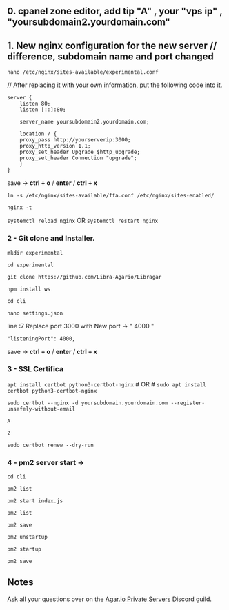 ## 0. cpanel zone editor, add tip "A" , your "vps ip" , "yoursubdomain2.yourdomain.com"
## 1. New nginx configuration for the new server // difference, subdomain name and port changed

`nano /etc/nginx/sites-available/experimental.conf` 

// After replacing it with your own information, put the following code into it.

	server {
		listen 80;
		listen [::]:80;

		server_name yoursubdomain2.yourdomain.com;

		location / {
		proxy_pass http://yourserverip:3000;
		proxy_http_version 1.1;
		proxy_set_header Upgrade $http_upgrade;
		proxy_set_header Connection "upgrade";
		}
	}


save -> <b>ctrl + o</b> / <b>enter</b> /<b> ctrl + x</b>

`ln -s /etc/nginx/sites-available/ffa.conf /etc/nginx/sites-enabled/`

`nginx -t`

`systemctl reload nginx` OR `systemctl restart nginx` 


### 2 - Git clone and Installer.

`mkdir experimental`

`cd experimental`

`git clone https://github.com/Libra-Agario/Libragar`

`npm install ws`

`cd cli`

`nano settings.json`


line :7 Replace port 3000 with New port -> " 4000 " 


    "listeningPort": 4000,


save -> <b>ctrl + o</b> / <b>enter</b> /<b> ctrl + x</b>


### 3 - SSL Certifica


`apt install certbot python3-certbot-nginx` # OR # `sudo apt install certbot python3-certbot-nginx`

`sudo certbot --nginx -d yoursubdomain.yourdomain.com --register-unsafely-without-email`

`A`

`2`

`sudo certbot renew --dry-run`


### 4 - pm2 server start -> 

`cd cli`

`pm2 list`

`pm2 start index.js`

`pm2 list`

`pm2 save`



`pm2 unstartup` 

`pm2 startup`

`pm2 save`



 ## Notes
 
 Ask all your questions over on the [Agar.io Private Servers](https://discord.gg/66X2ESb) Discord guild.
